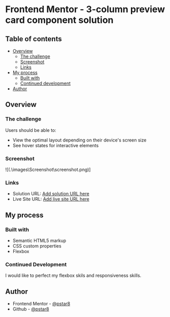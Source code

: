 # Frontend Mentor - 3-column preview card component solution

## Table of contents

- [Overview](#overview)
  - [The challenge](#the-challenge)
  - [Screenshot](#screenshot)
  - [Links](#links)
- [My process](#my-process)
  - [Built with](#built-with)
  - [Continued development](#continued-development)
- [Author](#author)

## Overview

### The challenge

Users should be able to:

- View the optimal layout depending on their device's screen size
- See hover states for interactive elements

### Screenshot

![(.\images\Screenshot\screenshot.png)]

### Links

- Solution URL: [Add solution URL here](https://your-solution-url.com)
- Live Site URL: [Add live site URL here](https://your-live-site-url.com)

## My process

### Built with

- Semantic HTML5 markup
- CSS custom properties
- Flexbox

### Continued Development

I would like to perfect my flexbox skils and responsiveness skills.

## Author

- Frontend Mentor - [@pstar8](https://www.frontendmentor.io/profile/pstar8)
- Github - [@pstar8](https://github.com/pstar8)
